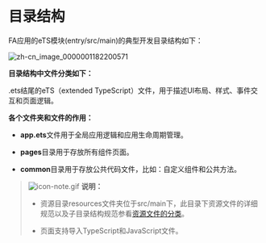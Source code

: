 # 目录结构



FA应用的eTS模块(entry/src/main)的典型开发目录结构如下：


![zh-cn_image_0000001182200571](figures/zh-cn_image_0000001182200571.png)


**目录结构中文件分类如下：**


.ets结尾的eTS（extended TypeScript）文件，用于描述UI布局、样式、事件交互和页面逻辑。


**各个文件夹和文件的作用：**


- **app.ets**文件用于全局应用逻辑和应用生命周期管理。

- **pages**目录用于存放所有组件页面。

- **common**目录用于存放公共代码文件，比如：自定义组件和公共方法。


> ![icon-note.gif](public_sys-resources/icon-note.gif) **说明：**
> 
> - 资源目录resources文件夹位于src/main下，此目录下资源文件的详细规范以及子目录结构规范参看[资源文件的分类](ui-ts-basic-resource-file-categories.md)。
>
> - 页面支持导入TypeScript和JavaScript文件。
